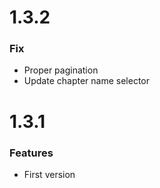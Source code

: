 # 1.3.2

### Fix

 * Proper pagination
 * Update chapter name selector

# 1.3.1

### Features

* First version
